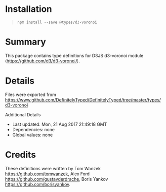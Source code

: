 # Installation
> `npm install --save @types/d3-voronoi`

# Summary
This package contains type definitions for D3JS d3-voronoi module (https://github.com/d3/d3-voronoi/).

# Details
Files were exported from https://www.github.com/DefinitelyTyped/DefinitelyTyped/tree/master/types/d3-voronoi

Additional Details
 * Last updated: Mon, 21 Aug 2017 21:49:18 GMT
 * Dependencies: none
 * Global values: none

# Credits
These definitions were written by Tom Wanzek <https://github.com/tomwanzek>, Alex Ford <https://github.com/gustavderdrache>, Boris Yankov <https://github.com/borisyankov>.
